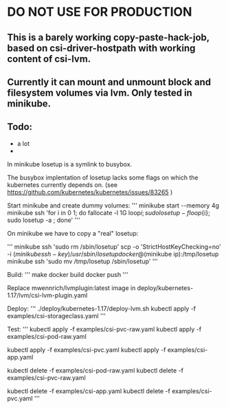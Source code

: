 
# DO NOT USE FOR PRODUCTION #

## This is a barely working copy-paste-hack-job, based on csi-driver-hostpath with working content of csi-lvm.
## Currently it can mount and unmount block and filesystem volumes via lvm. Only tested in minikube.

## Todo:
* a lot
* 


In minikube losetup is a symlink to busybox.

The busybox implentation of losetup lacks some flags on which the kubernetes currently depends on.
(see https://github.com/kubernetes/kubernetes/issues/83265 )

Start minikube and create dummy volumes:
'''
minikube start --memory 4g
minikube ssh 'for i in 0 1; do fallocate -l 1G loop${i} ; sudo losetup -f loop${i}; sudo losetup -a ; done'
'''

On minikube we have to copy a "real" losetup:

'''
 minikube ssh 'sudo rm /sbin/losetup'
 scp -o 'StrictHostKeyChecking=no' -i $(minikube ssh-key) /usr/sbin/losetup  docker@$(minikube ip):/tmp/losetup
 minikube ssh 'sudo mv /tmp/losetup /sbin/losetup'
'''

Build:
'''
make
docker build
docker push
'''

Replace mwennrich/lvmplugin:latest image in deploy/kubernetes-1.17/lvm/csi-lvm-plugin.yaml


Deploy:
'''
./deploy/kubernetes-1.17/deploy-lvm.sh
kubectl apply -f examples/csi-storageclass.yaml
'''

Test:
'''
kubectl apply -f examples/csi-pvc-raw.yaml
kubectl apply -f examples/csi-pod-raw.yaml


kubectl apply -f examples/csi-pvc.yaml
kubectl apply -f examples/csi-app.yaml

kubectl delete -f examples/csi-pod-raw.yaml
kubectl delete -f examples/csi-pvc-raw.yaml

kubectl delete -f  examples/csi-app.yaml
kubectl delete -f examples/csi-pvc.yaml
'''

